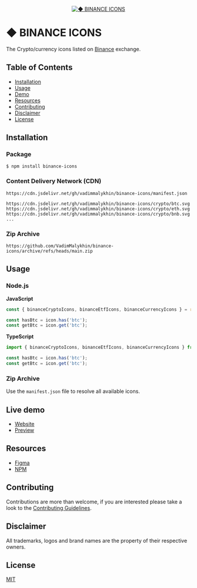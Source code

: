 <p align="center"><a href="https://github.com/VadimMalykhin/binance-icons"><img src="https://raw.githubusercontent.com/VadimMalykhin/binance-icons/main/.github/assets/header.svg" alt="◆ BINANCE ICONS"></a></p>

# ◆ BINANCE ICONS
The Crypto/currency icons listed on <a href="https://bit.ly/3qEmuJp">Binance</a> exchange.

## Table of Contents
-   [Installation](#installation)
-   [Usage](#usage)
-   [Demo](#live-demo)
-   [Resources](#resources)
-   [Contributing](#contributing)
-   [Disclaimer](#disclaimer)
-   [License](#license)

## Installation

### Package
```shell
$ npm install binance-icons
```

### Content Delivery Network (CDN)
```
https://cdn.jsdelivr.net/gh/vadimmalykhin/binance-icons/manifest.json
```

```
https://cdn.jsdelivr.net/gh/vadimmalykhin/binance-icons/crypto/btc.svg
https://cdn.jsdelivr.net/gh/vadimmalykhin/binance-icons/crypto/eth.svg
https://cdn.jsdelivr.net/gh/vadimmalykhin/binance-icons/crypto/bnb.svg
...
```

### Zip Archive
```shell
https://github.com/VadimMalykhin/binance-icons/archive/refs/heads/main.zip
```

## Usage

### Node.js

**JavaScript**
```js
const { binanceCryptoIcons, binanceEtfIcons, binanceCurrencyIcons } = require('binance-icons');

const hasBtc = icon.has('btc');
const getBtc = icon.get('btc');
```

**TypeScript**
```ts
import { binanceCryptoIcons, binanceEtfIcons, binanceCurrencyIcons } from 'binance-icons';

const hasBtc = icon.has('btc');
const getBtc = icon.get('btc');
```

### Zip Archive
Use the `manifest.json` file to resolve all available icons.

## Live demo

- [Website](https://vadimmalykhin.github.io/binance-icons/)
- [Preview](https://vadimmalykhin.github.io/binance-icons/main/PREVIEW.md)

## Resources

- [Figma](https://www.figma.com/community/file/1055487423124551755)
- [NPM](https://www.npmjs.com/package/binance-icons)

## Contributing

Contributions are more than welcome, if you are interested please take a look to the [Contributing Guidelines](https://github.com/VadimMalykhin/binance-icons/blob/main/.github/CONTRIBUTING.md).

## Disclaimer

All trademarks, logos and brand names are the property of their respective owners.

## License

[MIT](https://github.com/VadimMalykhin/binance-icons/blob/main/LICENSE)

